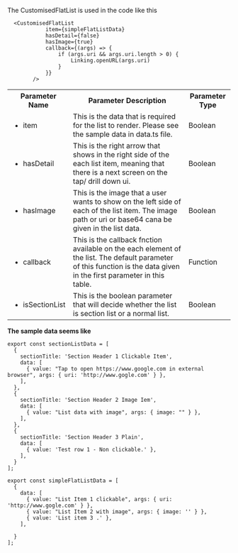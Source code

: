 The CustomisedFlatList is used in the code like this <br/>
```
  <CustomisedFlatList
            item={simpleFlatListData}
            hasDetail={false}
            hasImage={true}
            callback={(args) => {
                if (args.uri && args.uri.length > 0) {
                    Linking.openURL(args.uri)
                }
            }}
        />
```
  
<table>
  <th>Parameter Name</th>
  <th>Parameter Description</th>
  <th>Parameter Type</th>
  <tr>
    <td><ul><li>item</li></ul></td>
    <td>This is the data that is required for the list to render. Please see the sample data in data.ts file.</td>
    <td> Boolean</td>
  </tr>
  <tr>
    <td><ul><li>hasDetail</li></ul></td>
    <td>This is the right arrow that shows in the right side of the each list item, meaning that there is a next screen on the tap/ drill down ui.</td>
    <td> Boolean</td>
  </tr>
  <tr>
    <td><ul><li>hasImage</li></ul></td>
    <td>This is the image that a user wants to show on the left side of each of the list item. The image path or uri or base64 cana be given in the list data.</td>
    <td> Boolean</td>
  </tr>
  <tr>
    <td><ul><li>callback</li></ul></td>
    <td>This is the callback fnction available on the each element of the list. The default parameter of this function is the data given in the first parameter in this table.</td>
    <td> Function</td>
  </tr>
  <tr>
    <td><ul><li>isSectionList</li></ul></td>
    <td>This is the boolean parameter that will decide whether the list is section list or a normal list.</td>
    <td> Boolean</td>
  </tr>
 </table>

<b>The sample data seems like</b>

```
export const sectionListData = [
  {
    sectionTitle: 'Section Header 1 Clickable Item',
    data: [
      { value: "Tap to open https://www.google.com in external browser", args: { uri: 'http://www.gogle.com' } },
    ],
  },
  {
    sectionTitle: 'Section Header 2 Image Iem',
    data: [
      { value: "List data with image", args: { image: "" } },
    ],
  },
  {
    sectionTitle: 'Section Header 3 Plain',
    data: [
      { value: 'Test row 1 - Non clickable.' },
    ],
  }
];

export const simpleFlatListData = [
  {
    data: [
      { value: "List Item 1 clickable", args: { uri: 'http://www.gogle.com' } },
      { value: "List Item 2 with image", args: { image: '' } },
      { value: 'List item 3 .' },
    ],

  }
];
```
